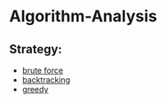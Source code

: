 # Algorithm-Analysis

## Strategy:

- [brute force](https://github.com/kazp058/Algorithm-Analysis/tree/main/brute_force)
- [backtracking](https://github.com/kazp058/Algorithm-Analysis/tree/main/divide_n_conquer)
- [greedy](https://github.com/kazp058/Algorithm-Analysis/tree/main/greedy_algorithms)
